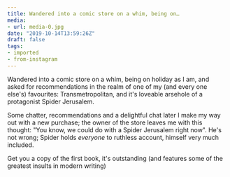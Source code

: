 ```yaml
---
title: Wandered into a comic store on a whim, being on…
media:
- url: media-0.jpg
date: "2019-10-14T13:59:26Z"
draft: false
tags:
- imported
- from-instagram
---
```

Wandered into a comic store on a whim, being on holiday as I am, and asked for recommendations in the realm of one of my \(and every one else's\) favourites: Transmetropolitan, and it's loveable arsehole of a protagonist Spider Jerusalem.



Some chatter, recommendations and a delightful chat later I make my way out with a new purchase; the owner of the store  leaves me with this thought: "You know, we could do with a Spider Jerusalem right now". He's not wrong; Spider holds *everyone* to ruthless account, himself very much included.



Get you a copy of the first book, it's outstanding \(and features some of the greatest insults in modern writing\)
